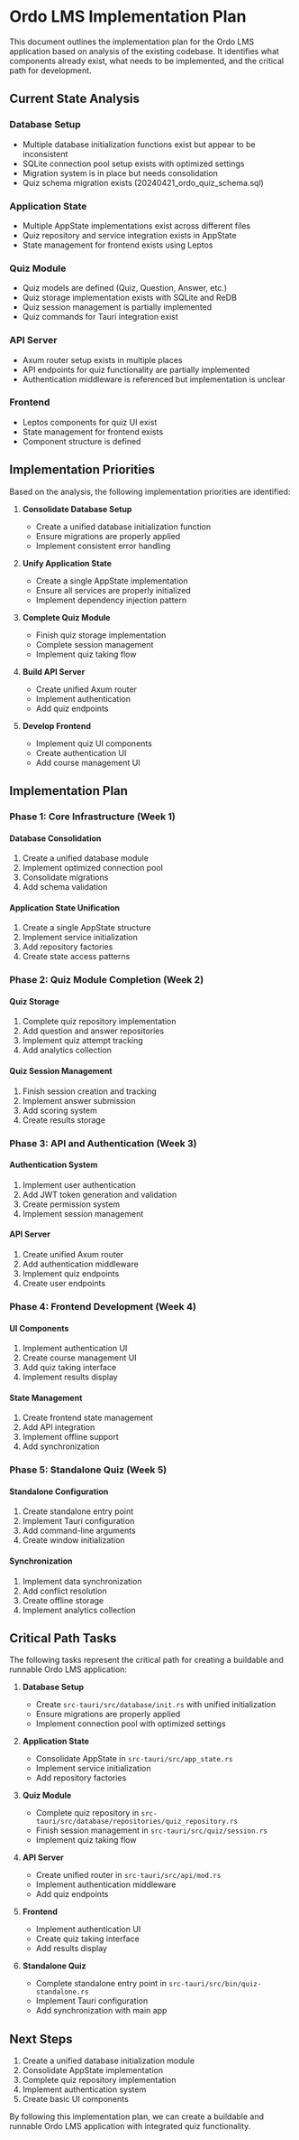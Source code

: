 # Ordo LMS Implementation Plan

This document outlines the implementation plan for the Ordo LMS application based on analysis of the existing codebase. It identifies what components already exist, what needs to be implemented, and the critical path for development.

## Current State Analysis

### Database Setup
- Multiple database initialization functions exist but appear to be inconsistent
- SQLite connection pool setup exists with optimized settings
- Migration system is in place but needs consolidation
- Quiz schema migration exists (20240421_ordo_quiz_schema.sql)

### Application State
- Multiple AppState implementations exist across different files
- Quiz repository and service integration exists in AppState
- State management for frontend exists using Leptos

### Quiz Module
- Quiz models are defined (Quiz, Question, Answer, etc.)
- Quiz storage implementation exists with SQLite and ReDB
- Quiz session management is partially implemented
- Quiz commands for Tauri integration exist

### API Server
- Axum router setup exists in multiple places
- API endpoints for quiz functionality are partially implemented
- Authentication middleware is referenced but implementation is unclear

### Frontend
- Leptos components for quiz UI exist
- State management for frontend exists
- Component structure is defined

## Implementation Priorities

Based on the analysis, the following implementation priorities are identified:

1. **Consolidate Database Setup**
   - Create a unified database initialization function
   - Ensure migrations are properly applied
   - Implement consistent error handling

2. **Unify Application State**
   - Create a single AppState implementation
   - Ensure all services are properly initialized
   - Implement dependency injection pattern

3. **Complete Quiz Module**
   - Finish quiz storage implementation
   - Complete session management
   - Implement quiz taking flow

4. **Build API Server**
   - Create unified Axum router
   - Implement authentication
   - Add quiz endpoints

5. **Develop Frontend**
   - Implement quiz UI components
   - Create authentication UI
   - Add course management UI

## Implementation Plan

### Phase 1: Core Infrastructure (Week 1)

#### Database Consolidation
1. Create a unified database module
2. Implement optimized connection pool
3. Consolidate migrations
4. Add schema validation

#### Application State Unification
1. Create a single AppState structure
2. Implement service initialization
3. Add repository factories
4. Create state access patterns

### Phase 2: Quiz Module Completion (Week 2)

#### Quiz Storage
1. Complete quiz repository implementation
2. Add question and answer repositories
3. Implement quiz attempt tracking
4. Add analytics collection

#### Quiz Session Management
1. Finish session creation and tracking
2. Implement answer submission
3. Add scoring system
4. Create results storage

### Phase 3: API and Authentication (Week 3)

#### Authentication System
1. Implement user authentication
2. Add JWT token generation and validation
3. Create permission system
4. Implement session management

#### API Server
1. Create unified Axum router
2. Add authentication middleware
3. Implement quiz endpoints
4. Create user endpoints

### Phase 4: Frontend Development (Week 4)

#### UI Components
1. Implement authentication UI
2. Create course management UI
3. Add quiz taking interface
4. Implement results display

#### State Management
1. Create frontend state management
2. Add API integration
3. Implement offline support
4. Add synchronization

### Phase 5: Standalone Quiz (Week 5)

#### Standalone Configuration
1. Create standalone entry point
2. Implement Tauri configuration
3. Add command-line arguments
4. Create window initialization

#### Synchronization
1. Implement data synchronization
2. Add conflict resolution
3. Create offline storage
4. Implement analytics collection

## Critical Path Tasks

The following tasks represent the critical path for creating a buildable and runnable Ordo LMS application:

1. **Database Setup**
   - Create `src-tauri/src/database/init.rs` with unified initialization
   - Ensure migrations are properly applied
   - Implement connection pool with optimized settings

2. **Application State**
   - Consolidate AppState in `src-tauri/src/app_state.rs`
   - Implement service initialization
   - Add repository factories

3. **Quiz Module**
   - Complete quiz repository in `src-tauri/src/database/repositories/quiz_repository.rs`
   - Finish session management in `src-tauri/src/quiz/session.rs`
   - Implement quiz taking flow

4. **API Server**
   - Create unified router in `src-tauri/src/api/mod.rs`
   - Implement authentication middleware
   - Add quiz endpoints

5. **Frontend**
   - Implement authentication UI
   - Create quiz taking interface
   - Add results display

6. **Standalone Quiz**
   - Complete standalone entry point in `src-tauri/src/bin/quiz-standalone.rs`
   - Implement Tauri configuration
   - Add synchronization with main app

## Next Steps

1. Create a unified database initialization module
2. Consolidate AppState implementation
3. Complete quiz repository implementation
4. Implement authentication system
5. Create basic UI components

By following this implementation plan, we can create a buildable and runnable Ordo LMS application with integrated quiz functionality.
